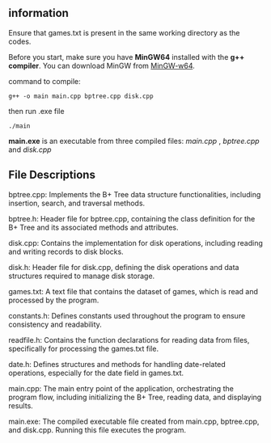 ## information

Ensure that games.txt is present in the same working directory as the codes. 

Before you start, make sure you have **MinGW64** installed with the **g++ compiler**. You can download MinGW from [MinGW-w64](https://www.mingw-w64.org/downloads/).

command to compile:

`g++ -o main main.cpp bptree.cpp disk.cpp`

then run .exe file

`./main` 

**main.exe** is an executable from three compiled files: *main.cpp* , *bptree.cpp* and *disk.cpp*

## File Descriptions

bptree.cpp:
Implements the B+ Tree data structure functionalities, including insertion, search, and traversal methods.

bptree.h:
Header file for bptree.cpp, containing the class definition for the B+ Tree and its associated methods and attributes.

disk.cpp:
Contains the implementation for disk operations, including reading and writing records to disk blocks.

disk.h:
Header file for disk.cpp, defining the disk operations and data structures required to manage disk storage.

games.txt:
A text file that contains the dataset of games, which is read and processed by the program.

constants.h:
Defines constants used throughout the program to ensure consistency and readability.

readfile.h:
Contains the function declarations for reading data from files, specifically for processing the games.txt file.

date.h:
Defines structures and methods for handling date-related operations, especially for the date field in games.txt.

main.cpp:
The main entry point of the application, orchestrating the program flow, including initializing the B+ Tree, reading data, and displaying results.

main.exe:
The compiled executable file created from main.cpp, bptree.cpp, and disk.cpp. Running this file executes the program.